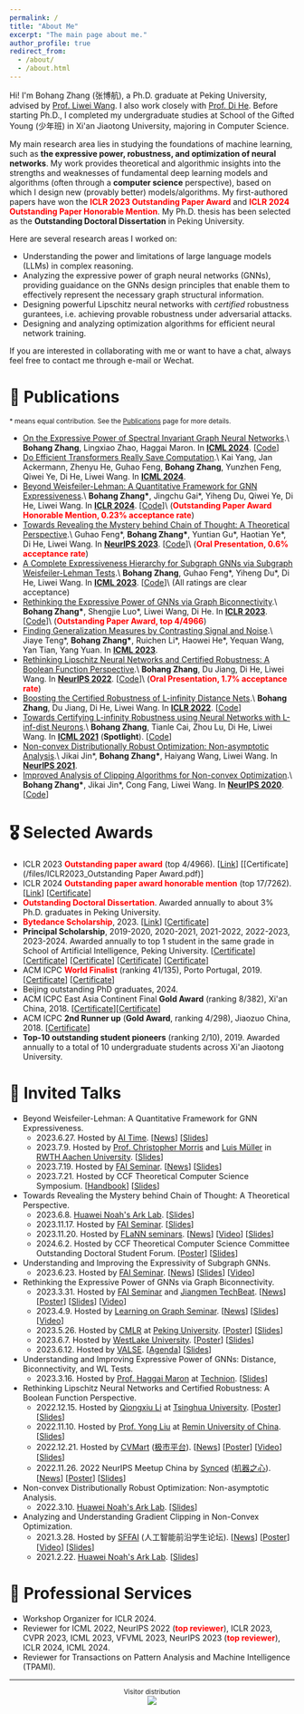```yaml
---
permalink: /
title: "About Me"
excerpt: "The main page about me."
author_profile: true
redirect_from: 
  - /about/
  - /about.html
---
```


Hi! I'm Bohang Zhang (张博航), a Ph.D. graduate at Peking University, advised by [Prof. Liwei Wang](http://www.liweiwang-pku.com/). I also work closely with [Prof. Di He](https://dihe-pku.github.io/). Before starting Ph.D., I completed my undergraduate studies at School of the Gifted Young (少年班) in Xi'an Jiaotong University, majoring in Computer Science.

My main research area lies in studying the foundations of machine learning, such as **the expressive power, robustness, and optimization of neural networks**. My work provides theoretical and algorithmic insights into the strengths and weaknesses of fundamental deep learning models and algorithms (often through a **computer science** perspective), based on which I design new (provably better) models/algorithms. My first-authored papers have won the **<font color=red>ICLR 2023 Outstanding Paper Award</font>** and **<font color=red>ICLR 2024 Outstanding Paper Honorable Mention</font>**. My Ph.D. thesis has been selected as the **Outstanding Doctoral Dissertation** in Peking University.

Here are several research areas I worked on:
* Understanding the power and limitations of large language models (LLMs) in complex reasoning.
* Analyzing the expressive power of graph neural networks (GNNs), providing guaidance on the GNNs design principles that enable them to effectively represent the necessary graph structural information.
* Designing powerful Lipschitz neural networks with *certified* robustness gurantees, i.e. achieving provable robustness under adversarial attacks.
* Designing and analyzing optimization algorithms for efficient neural network training.

If you are interested in collaborating with me or want to have a chat, always feel free to contact me through e-mail or Wechat.


📝 Publications
======
<sub>\* means equal contribution. See the [Publications](/publications/) page for more details. </sub>

* [On the Expressive Power of Spectral Invariant Graph Neural Networks](https://arxiv.org/abs/2406.04336).\\
**Bohang Zhang**, Lingxiao Zhao, Haggai Maron. In [**ICML 2024**](https://icml.cc//Conferences/2024). \[[Code](https://github.com/LingxiaoShawn/EPNN-Experiments)\]
* [Do Efficient Transformers Really Save Computation](https://arxiv.org/abs/2402.13934).\\
Kai Yang, Jan Ackermann, Zhenyu He, Guhao Feng, **Bohang Zhang**, Yunzhen Feng, Qiwei Ye, Di He, Liwei Wang. In [**ICML 2024**](https://icml.cc//Conferences/2024).
* [Beyond Weisfeiler-Lehman: A Quantitative Framework for GNN Expressiveness](https://arxiv.org/abs/2401.08514).\\
**Bohang Zhang\***, Jingchu Gai\*, Yiheng Du, Qiwei Ye, Di He, Liwei Wang. In [**ICLR 2024**](https://iclr.cc//Conferences/2024). \[[Code](https://github.com/subgraph23/homomorphism-expressivity)\]\\
(**<font color=red>Outstanding Paper Award Honorable Mention, 0.23% acceptance rate</font>**)
* [Towards Revealing the Mystery behind Chain of Thought: A Theoretical Perspective](https://arxiv.org/abs/2305.15408).\\
Guhao Feng\*, **Bohang Zhang\***, Yuntian Gu\*, Haotian Ye\*, Di He, Liwei Wang. In [**NeurIPS 2023**](https://nips.cc//Conferences/2023). \[[Code](https://github.com/guyuntian/CoT\_benchmark)\]\\
(**<font color=red>Oral Presentation, 0.6% acceptance rate</font>**)
* [A Complete Expressiveness Hierarchy for Subgraph GNNs via Subgraph Weisfeiler-Lehman Tests](https://arxiv.org/abs/2302.07090).\\
**Bohang Zhang**, Guhao Feng\*, Yiheng Du\*, Di He, Liwei Wang. In [**ICML 2023**](https://icml.cc//Conferences/2023). \[[Code](https://github.com/subgraph23/SWL)\]\\
(All ratings are clear acceptance)
* [Rethinking the Expressive Power of GNNs via Graph Biconnectivity](https://arxiv.org/abs/2301.09505).\\
**Bohang Zhang\***, Shengjie Luo\*, Liwei Wang, Di He. In [**ICLR 2023**](https://iclr.cc//Conferences/2023). \[[Code](https://github.com/lsj2408/Graphormer-GD)\]\\
(**<font color=red>Outstanding Paper Award, top 4/4966</font>**)
* [Finding Generalization Measures by Contrasting Signal and Noise](https://proceedings.mlr.press/v202/teng23a/teng23a.pdf).\\
Jiaye Teng\*, **Bohang Zhang\***, Ruichen Li\*, Haowei He\*, Yequan Wang, Yan Tian, Yang Yuan. In [**ICML 2023**](https://icml.cc//Conferences/2023).
* [Rethinking Lipschitz Neural Networks and Certified Robustness: A Boolean Function Perspective](https://arxiv.org/abs/2210.01787).\\
**Bohang Zhang**, Du Jiang, Di He, Liwei Wang. In [**NeurIPS 2022**](https://nips.cc/Conferences/2022). \[[Code](https://github.com/zbh2047/SortNet)\]\\
(**<font color=red>Oral Presentation, 1.7% acceptance rate</font>**)
* [Boosting the Certified Robustness of L-infinity Distance Nets](https://arxiv.org/abs/2110.06850).\\
**Bohang Zhang**, Du Jiang, Di He, Liwei Wang. In [**ICLR 2022**](https://iclr.cc/Conferences/2022). \[[Code](https://github.com/zbh2047/L_inf-dist-net-v2)\]
* [Towards Certifying L-infinity Robustness using Neural Networks with L-inf-dist Neurons](https://arxiv.org/abs/2102.05363).\\
**Bohang Zhang**, Tianle Cai, Zhou Lu, Di He, Liwei Wang. In [**ICML 2021**](https://icml.cc/Conferences/2021) (**Spotlight**). \[[Code](https://github.com/zbh2047/L_inf-dist-net)\]
* [Non-convex Distributionally Robust Optimization: Non-asymptotic Analysis](https://arxiv.org/abs/2110.12459).\\
Jikai Jin\*, **Bohang Zhang\***, Haiyang Wang, Liwei Wang. In [**NeurIPS 2021**](https://nips.cc/Conferences/2020).
* [Improved Analysis of Clipping Algorithms for Non-convex Optimization](https://arxiv.org/abs/2010.02519).\\
**Bohang Zhang\***, Jikai Jin\*, Cong Fang, Liwei Wang. In [**NeurIPS 2020**](https://nips.cc/Conferences/2020). \[[Code](https://github.com/zbh2047/clipping-algorithms)\]

🎖 Selected Awards
======

* ICLR 2023 **<font color=red>Outstanding paper award</font>** (top 4/4966). \[[Link](https://blog.iclr.cc/2023/03/21/announcing-the-iclr-2023-outstanding-paper-award-recipients/)\] \[[Certificate](/files/ICLR2023_Outstanding Paper Award.pdf)\]
* ICLR 2024 **<font color=red>Outstanding paper award honorable mention</font>** (top 17/7262). 
\[[Link](https://blog.iclr.cc/2024/05/06/iclr-2024-outstanding-paper-awards/)\] \[[Certificate](/files/ICLR2024_Outstanding_Paper_Award_Honorable_Mention.pdf)\]
* **<font color=red>Outstanding Doctoral Dissertation</font>**. Awarded annually to about 3% Ph.D. graduates in Peking University.
* **<font color=red>Bytedance Scholarship</font>**, 2023. \[[Link](https://ur.bytedance.com/scholarship)\] \[[Certificate](/files/bytedance_scholarship.jpg)\]
* **Principal Scholarship**, 2019-2020, 2020-2021, 2021-2022, 2022-2023, 2023-2024. Awarded annually to top 1 student in the same grade in School of Artificial Intelligence, Peking University. \[[Certificate](/files/PrincipalScholarship1.pdf)\] \[[Certificate](/files/PrincipalScholarship2.pdf)\] \[[Certificate](/files/PrincipalScholarship3.pdf)\] \[[Certificate](/files/PrincipalScholarship4.pdf)\] \[[Certificate](/files/PrincipalScholarship5.pdf)\] 
* ACM ICPC **<font color=red>World Finalist</font>** (ranking 41/135), Porto Portugal, 2019. \[[Certificate](/files/WorldFinalCertificate.pdf)\] \[[Certificate](/files/WorldFinalCertificateIndividual.pdf)\]
* Beijing outstanding PhD graduates, 2024.
* ACM ICPC East Asia Continent Final **Gold Award** (ranking 8/382), Xi'an China, 2018. \[[Certificate](/files/ECFinalCertificateTeam.pdf)\]\[[Certificate](/files/ECFinalCertificate.pdf)\]
* ACM ICPC **2nd Runner up** (**Gold Award**, ranking 4/298), Jiaozuo China, 2018. \[[Certificate](/files/JiaozuoCertificate.pdf)\]
* **Top-10 outstanding student pioneers** (ranking 2/10), 2019. Awarded annually to a total of 10 undergraduate students across Xi'an Jiaotong University.

💬 Invited Talks
======
* Beyond Weisfeiler-Lehman: A Quantitative Framework for GNN Expressiveness.
  * 2023.6.27. Hosted by [AI Time](https://www.aitime.cn/). \[[News](https://mp.weixin.qq.com/s/akbf-vBvk5xe48sxJQf8qQ)\] \[[Slides](/files/Homomorphism_Slides.pdf)\]
  * 2023.7.9. Hosted by [Prof. Christopher Morris](https://chrsmrrs.github.io/) and [Luis Müller](https://luis-mueller.github.io/) in [RWTH Aachen University](https://www.rwth-aachen.de/go/id/a/?lidx=1). \[[Slides](/files/Homomorphism_Slides.pdf)\]
  * 2023.7.19. Hosted by [FAI Seminar](https://www.tengjiaye.com/seminar.html). \[[News](https://mp.weixin.qq.com/s/Pih8KXORGTTWsbvVsAxR4Q)\] \[[Slides](/files/Homomorphism_Slides.pdf)\] 
  * 2023.7.21. Hosted by CCF Theoretical Computer Science Symposium. \[[Handbook](/files/CCFHandbook.pdf)\] \[[Slides](/files/Homomorphism_Slides.pdf)\]
* Towards Revealing the Mystery behind Chain of Thought: A Theoretical Perspective.
  * 2023.6.8. [Huawei Noah's Ark Lab](https://noahlab.com.hk/#/home). \[[Slides](/files/CoT_Slides.pdf)\] 
  * 2023.11.17. Hosted by [FAI Seminar](https://www.tengjiaye.com/seminar.html). \[[Slides](/files/CoT_Slides.pdf)\] 
  * 2023.11.20. Hosted by [FLaNN seminars](https://flann.super.site/). \[[News](https://mp.weixin.qq.com/s/e4-OUD3Cu3fzOeTxx6McgQ)\] \[[Video]( https://www.bilibili.com/video/BV1c34y1w7ZW/?spm_id_from=333.337.search-card.all.click&vd_source=179a815a9dd528a94cf613842a0ec9f1)\] \[[Slides](/files/CoT_Slides.pdf)\] 
  * 2024.6.2. Hosted by CCF Theoretical Computer Science Committee Outstanding Doctoral Student Forum. \[[Poster](/files/CoT_CCF_talk.jpg)\] \[[Slides](/files/CoT_Slides_with_ICML.pdf)\] 
* Understanding and Improving the Expressivity of Subgraph GNNs.
  * 2023.6.23. Hosted by [FAI Seminar](https://www.tengjiaye.com/seminar.html). \[[News](https://mp.weixin.qq.com/s/YWJjbyzDPtKdFEDDyPE_NA)\] \[[Slides](/files/Subgraph_GNN_Slides.pdf)\] \[[Video](https://www.bilibili.com/video/BV1gk4y1u722/?spm_id_from=333.999.0.0&vd_source=179a815a9dd528a94cf613842a0ec9f1)\]
* Rethinking the Expressive Power of GNNs via Graph Biconnectivity.
  * 2023.3.31. Hosted by [FAI Seminar](https://www.tengjiaye.com/seminar.html) and [Jiangmen TechBeat](https://www.techbeat.net/). \[[News](https://mp.weixin.qq.com/s/3BRwICsdcp_8PI1wAADUJQ)\] \[[Poster](/files/Jiangmen.png)\] \[[Slides](/files/GNN_Slides_ICLR.pdf)\] \[[Video](https://www.bilibili.com/video/BV1WN411N7JY/?spm_id_from=pageDriver&vd_source=179a815a9dd528a94cf613842a0ec9f1)\]
  * 2023.4.9. Hosted by [Learning on Graph Seminar](https://mp.weixin.qq.com/s/Q8Z1iQOJUyC6Tfxq2WIuLg). \[[News](https://mp.weixin.qq.com/s/Q8Z1iQOJUyC6Tfxq2WIuLg)\] \[[Slides](/files/GNN_Slides_ICLR.pdf)\] \[[Video](https://www.bilibili.com/video/BV1X24y1w7zw/?spm_id_from=333.999.0.0&vd_source=179a815a9dd528a94cf613842a0ec9f1)\]
  * 2023.5.26. Hosted by [CMLR](https://cmlr.pku.edu.cn/) at [Peking University](https://english.pku.edu.cn/). \[[Poster](/files/CMLR.jpg)\] [[Slides](/files/GNN_Slides_ICLR.pdf)\] 
  * 2023.6.7. Hosted by [WestLake University](https://en.westlake.edu.cn/). \[[Poster](/files/WestLake.jpg)\] \[[Slides](/files/GNN_Slides_ICLR.pdf)\] 
  * 2023.6.12. Hosted by [VALSE](http://valser.org/). \[[Agenda](http://valser.org/2023/#/program)\] \[[Slides](/files/GNN_VALSE_Slides.pdf)\] 
* Understanding and Improving Expressive Power of GNNs: Distance, Biconnectivity, and WL Tests.
  * 2023.3.16. Hosted by [Prof. Haggai Maron](https://haggaim.github.io/) at [Technion](https://vee.technion.ac.il/). \[[Slides](/files/GNN_Slides.pdf)\]
* Rethinking Lipschitz Neural Networks and Certified Robustness: A Boolean Function Perspective.
  * 2022.12.15. Hosted by [Qiongxiu Li](https://sites.google.com/view/qiongxiuli/home) at [Tsinghua University](https://www.tsinghua.edu.cn/en/). \[[Poster](/files/Qiongxiu2022.jpg)\] \[[Slides](/files/Lipschitz_Slides.pdf)\]
  * 2022.11.10. Hosted by [Prof. Yong Liu](https://liuyonggsai.github.io/) at [Remin University of China](https://www.ruc.edu.cn/en). \[[Slides](/files/Lipschitz_Slides.pdf)\]
  * 2022.12.21. Hosted by [CVMart](https://www.cvmart.net/) ([极市平台](https://www.cvmart.net/)). \[[News](https://mp.weixin.qq.com/s/njTtGhXAWmG-QGo-owxseQ)\] \[[Poster](/files/CVMart22.png)\] \[[Video](https://www.bilibili.com/video/BV1FK411q7RK/?spm_id_from=333.999.0.0&vd_source=179a815a9dd528a94cf613842a0ec9f1)\] \[[Slides](/files/Lipschitz_Slides.pdf)\]
  * 2022.11.26. 2022 NeurIPS Meetup China by [Synced](https://syncedreview.com/) ([机器之心](https://www.jiqizhixin.com/)). \[[News](https://mp.weixin.qq.com/s/d47O9EqWFKq5vdnHTi84gA)\] \[[Poster](/files/NeurIPS2022Meetup.jfif)\] \[[Slides](/files/Lipschitz_Slides.pdf)\]
* Non-convex Distributionally Robust Optimization: Non-asymptotic Analysis.
  * 2022.3.10. [Huawei Noah's Ark Lab](https://noahlab.com.hk/#/home). \[[Slides](/files/DRO_Slides.pdf)\]
* Analyzing and Understanding Gradient Clipping in Non-Convex Optimization.
  * 2021.3.28. Hosted by [SFFAI](https://bbs.sffai.com/) (人工智能前沿学生论坛). \[[News](https://mp.weixin.qq.com/s/wYPkPTu31gKHh3TKenTbfQ)\] \[[Poster](/files/SFFAI2021.png)\]  \[[Video](https://www.bilibili.com/video/BV1ir4y117Z8/?spm_id_from=333.337.search-card.all.click&vd_source=179a815a9dd528a94cf613842a0ec9f1)\] \[[Slides](/files/Clipping_Slides.pdf)\]
  * 2021.2.22. [Huawei Noah's Ark Lab](https://noahlab.com.hk/#/home). \[[Slides](/files/Clipping_Slides.pdf)\]

🏫 Professional Services
======
* Workshop Organizer for ICLR 2024.
* Reviewer for ICML 2022, NeurIPS 2022 (**<font color=red>top reviewer</font>**), ICLR 2023, CVPR 2023, ICML 2023, VFVML 2023, NeurIPS 2023 (**<font color=red>top reviewer</font>**), ICLR 2024, ICML 2024.
* Reviewer for Transactions on Pattern Analysis and Machine Intelligence (TPAMI).

---
<center><sub>Visitor distribution </sub></center>

<center>
<a href='https://clustrmaps.com/site/1bnbv'  title='Visit tracker'><img src='//clustrmaps.com/map_v2.png?cl=6e799f&w=600&t=tt&d=g5Aslr0Ib3K9apqhyZbqykrtT9i1UzDxN64dEOprFLE&co=ffffff&ct=202020'/></a>
</center>